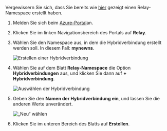 Vergewissern Sie sich, dass Sie bereits wie [hier][namespace-how-to] gezeigt einen Relay-Namespace erstellt haben.

1. Melden Sie sich beim [Azure-Portal](https://portal.azure.com)an.
2. Klicken Sie im linken Navigationsbereich des Portals auf **Relay**.
3. Wählen Sie den Namespace aus, in dem die Hybridverbindung erstellt werden soll. In diesem Fall: **mynewns**.
   
    ![Erstellen einer Hybridverbindung](./media/relay-create-hybrid-connection-portal/create-hc-1.png)
4. Wählen Sie auf dem Blatt **Relay-Namespace** die Option **Hybridverbindungen** aus, und klicken Sie dann auf **+ Hybridverbindung**.
   
    ![Auswählen der Hybridverbindung](./media/relay-create-hybrid-connection-portal/create-hc-2.png)
5. Geben Sie den **Namen der Hybridverbindung ein**, und lassen Sie die anderen Werte unverändert.
   
    ![„Neu“ wählen](./media/relay-create-hybrid-connection-portal/create-hc-3.png)
6. Klicken Sie im unteren Bereich des Blatts auf **Erstellen**.

[namespace-how-to]: ../articles/service-bus-relay/relay-create-namespace-portal.md 